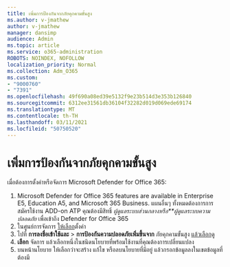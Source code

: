 ```yaml
---
title: เพิ่มการป้องกันจากภัยคุกคามขั้นสูง
ms.author: v-jmathew
author: v-jmathew
manager: dansimp
audience: Admin
ms.topic: article
ms.service: o365-administration
ROBOTS: NOINDEX, NOFOLLOW
localization_priority: Normal
ms.collection: Adm_O365
ms.custom:
- "9000760"
- "7391"
ms.openlocfilehash: 49f690a08ed39e5132f9e23b514d3e353b126840
ms.sourcegitcommit: 6312ee31561db36104f32282d019d069ede69174
ms.translationtype: MT
ms.contentlocale: th-TH
ms.lasthandoff: 03/11/2021
ms.locfileid: "50750520"
---
```

# <a name="increase-protection-from-advanced-threats"></a>เพิ่มการป้องกันจากภัยคุกคามขั้นสูง

เมื่อต้องการตั้งค่าหรือจัดการ Microsoft Defender for Office 365:

1. Microsoft Defender for Office 365 features are available in Enterprise E5, Education A5, and Microsoft 365 Business. แผนอื่นๆ ทั้งหมดต้องการการสมัครใช้งาน ADD-on ATP คุณต้องมีสิทธิ์ *ผู้ดูแลระบบส่วนกลางหรือ**ผู้ดูแลระบบความปลอดภัย* เพื่อเข้าถึง Defender for Office 365
2. ในศูนย์การจัดการ [ให้เลือก](https://go.microsoft.com/fwlink/p/?linkid=2075721)ตั้งค่า
3. ไปที่ **การลงชื่อเข้าใช้และ**  >  **การป้องกันความปลอดภัยเพิ่มขึ้นจาก** ภัยคุกคามขั้นสูง [แล้วเลือก](https://go.microsoft.com/fwlink/?linkid=2109302)ดู
4. **เลือก** จัดการ แล้วเลือกหนึ่งในชนิดนโยบายที่พร้อมใช้งานที่คุณต้องการเปลี่ยนแปลง
5. บนหน้านโยบาย ให้เลือกว่าจะสร้าง แก้ไข หรือลบนโยบายที่มีอยู่ แล้วกรอกข้อมูลลงในเขตข้อมูลที่ต้องมี
